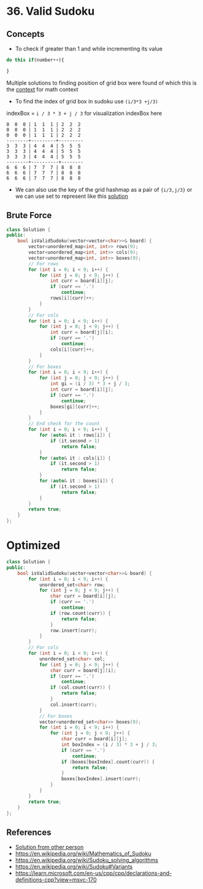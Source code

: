 # 36. Valid Sudoku

## Concepts

- To check if greater than 1 and while incrementing its value

```js
do this if(number++){

}
```

Multiple solutions to finding position of grid box were found of which this is the [context](https://en.wikipedia.org/wiki/Mathematics_of_Sudoku) for math context

- To find the index of grid box in sudoku use `(i/3*3 +j/3)`

indexBox = `i / 3 * 3 + j / 3`
for visualization indexBox  here

```
0  0  0 | 1  1  1 | 2  2  2
0  0  0 | 1  1  1 | 2  2  2
0  0  0 | 1  1  1 | 2  2  2
--------+---------+---------
3  3  3 | 4  4  4 | 5  5  5
3  3  3 | 4  4  4 | 5  5  5
3  3  3 | 4  4  4 | 5  5  5
--------+----------+--------
6  6  6 | 7  7  7 | 8  8  8
6  6  6 | 7  7  7 | 8  8  8
6  6  6 | 7  7  7 | 8  8  8
```

- We can also use the key of the grid hashmap as a pair of `{i/3,j/3}` or we can use set to represent like this [solution](https://leetcode.com/problems/valid-sudoku/discuss/15472/Short%2BSimple-Java-using-Strings)


## Brute Force 
```cpp
class Solution {
public:
    bool isValidSudoku(vector<vector<char>>& board) {
        vector<unordered_map<int, int>> rows(9);
        vector<unordered_map<int, int>> cols(9);
        vector<unordered_map<int, int>> boxes(9);
        // For rows
        for (int i = 0; i < 9; i++) {
            for (int j = 0; j < 9; j++) {
                int curr = board[i][j];
                if (curr == '.')
                    continue;
                rows[i][curr]++;
            }
        }
        // For cols
        for (int i = 0; i < 9; i++) {
            for (int j = 0; j < 9; j++) {
                int curr = board[j][i];
                if (curr == '.')
                    continue;
                cols[i][curr]++;
            }
        }
        // For boxes
        for (int i = 0; i < 9; i++) {
            for (int j = 0; j < 9; j++) {
                int gi = (i / 3) * 3 + j / 3;
                int curr = board[i][j];
                if (curr == '.')
                    continue;
                boxes[gi][curr]++;
            }
        }
        // End check for the count
        for (int i = 0; i < 9; i++) {
            for (auto& it : rows[i]) {
                if (it.second > 1)
                    return false;
            }
            for (auto& it : cols[i]) {
                if (it.second > 1)
                    return false;
            }
            for (auto& it : boxes[i]) {
                if (it.second > 1)
                    return false;
            }
        }
        return true;
    }
};
```


# Optimized
```cpp
class Solution {
public:
    bool isValidSudoku(vector<vector<char>>& board) {
        for (int i = 0; i < 9; i++) {
            unordered_set<char> row;
            for (int j = 0; j < 9; j++) {
                char curr = board[i][j];
                if (curr == '.')
                    continue;
                if (row.count(curr)) {
                    return false;
                }
                row.insert(curr);
            }
        }
        // For cols
        for (int i = 0; i < 9; i++) {
            unordered_set<char> col;
            for (int j = 0; j < 9; j++) {
                char curr = board[j][i];
                if (curr == '.')
                    continue;
                if (col.count(curr)) {
                    return false;
                }
                col.insert(curr);
            }
            // For boxes
            vector<unordered_set<char>> boxes(9);
            for (int i = 0; i < 9; i++) {
                for (int j = 0; j < 9; j++) {
                    char curr = board[i][j];
                    int boxIndex = (i / 3) * 3 + j / 3;
                    if (curr == '.')
                        continue;
                    if (boxes[boxIndex].count(curr)) {
                        return false;
                    }
                    boxes[boxIndex].insert(curr);
                }
            }
        }
        return true;
    }
};

```



## References
- [Solution from other person](https://leetcode.com/problems/valid-sudoku/discuss/15464/My-short-solution-by-C%2B%2B.-O(n2))
- https://en.wikipedia.org/wiki/Mathematics_of_Sudoku
- https://en.wikipedia.org/wiki/Sudoku_solving_algorithms
- https://en.wikipedia.org/wiki/Sudoku#Variants
- https://learn.microsoft.com/en-us/cpp/cpp/declarations-and-definitions-cpp?view=msvc-170